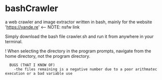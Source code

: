 # bashCrawler
a web crawler and image extractor written in bash, mainly for the website 'https://yande.re' <-- NOTE: nsfw link


Simply download the bash file crawler.sh and run it from anywhere in your terminal. 

!    When selecting the directory in the program prompts, navigate from the home directory, not the program directory.

      BUGS (THAT I KNOW OF)
        -the files remaining is a negative number due to a poor arithmatec execution or a bad variable use
